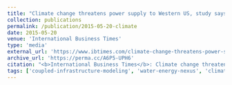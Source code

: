 ```yaml
---
title: "Climate change threatens power supply to Western US, study says"
collection: publications
permalink: /publication/2015-05-20-climate
date: 2015-05-20
venue: 'International Business Times'
type: 'media'
external_url: 'https://www.ibtimes.com/climate-change-threatens-power-supply-western-us-study-says-1930515'
archive_url: 'https://perma.cc/A6P5-UPH6'
citation: "<b>International Business Times</b>: Climate change threatens power supply to Western US, study says. (2015). [News Article]"
tags: ['coupled-infrastructure-modeling', 'water-energy-nexus', 'climate-change']
---
```

